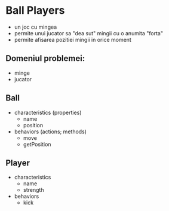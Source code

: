 # Ball Players

- un joc cu mingea
- permite unui jucator sa "dea sut" mingii cu o anumita "forta"
- permite afisarea pozitiei mingii in orice moment

## Domeniul problemei:
- minge
- jucator

Ball
----
- characteristics (properties)
	- name
	- position
- behaviors (actions; methods)
	- move
	- getPosition

Player
------
- characteristics
	- name
	- strength
- behaviors
	- kick